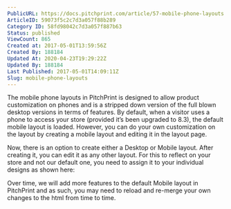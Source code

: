 ```yaml
---
PublicURL: https://docs.pitchprint.com/article/57-mobile-phone-layouts
ArticleID: 59073f5c2c7d3a057f88b289
Category ID: 58fd98042c7d3a057f887b63
Status: published
ViewCount: 865
Created at: 2017-05-01T13:59:56Z
Created By: 188184
Updated At: 2020-04-23T19:29:22Z
Updated By: 188184
Last Published: 2017-05-01T14:09:11Z
Slug: mobile-phone-layouts
---
```


The mobile phone layouts in PitchPrint is designed to allow product customization on phones and is a stripped down version of the full blown desktop versions in terms of features.
By default, when a visitor uses a phone to access your store (provided it’s been upgraded to 8.3), the default mobile layout is loaded. However, you can do your own customization on the layout by creating a mobile layout and editing it in the layout page.

Now, there is an option to create either a Desktop or Mobile layout. After creating it, you can edit it as any other layout.
For this to reflect on your store and not our default one, you need to assign it to your individual designs as shown here:

Over time, we will add more features to the default Mobile layout in PitchPrint and as such, you may need to reload and re-merge your own changes to the html from time to time.